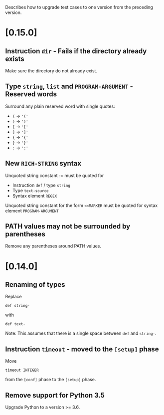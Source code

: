 Describes how to upgrade test cases to one version from the preceding version.

# [0.15.0]

## Instruction `dir` - Fails if the directory already exists

Make sure the directory do not already exist.

## Type `string`, `list` and `PROGRAM-ARGUMENT` - Reserved words

Surround any plain reserved word with single quotes:

 - `(` -> `'('`
 - `)` -> `')'`
 - `[` -> `'['`
 - `]` -> `']'`
 - `{` -> `'{'`
 - `}` -> `'}'`
 - `:` -> `':'`

## New `RICH-STRING` syntax

Unquoted string constant `:>` must be quoted for

 - Instruction `def` / type  `string`
 - Type `text-source`
 - Syntax element `REGEX`

Unquoted string constant for the form `<<MARKER` must be quoted for syntax element `PROGRAM-ARGUMENT`

## PATH values may not be surrounded by parentheses

Remove any parentheses around PATH values.

# [0.14.0]

## Renaming of types

Replace

    def string-

with

    def text-

Note: This assumes that there is a single space between
`def` and `string-`.

## Instruction `timeout` - moved to the `[setup]` phase

Move

    timeout INTEGER

from the `[conf]` phase to the `[setup]` phase.

## Remove support for Python 3.5

Upgrade Python to a version >= 3.6.
